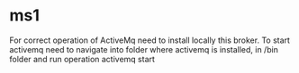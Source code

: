 # ms1
For correct operation of ActiveMq need to install locally this broker.
To start activemq need to navigate into folder where activemq is installed, in /bin folder and run operation activemq start
